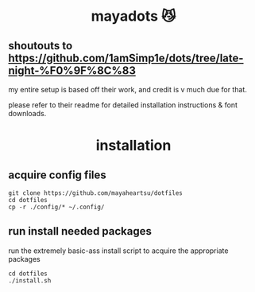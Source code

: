 <div align="center">
    <h1>mayadots 😼</h1>
</div>

## shoutouts to https://github.com/1amSimp1e/dots/tree/late-night-%F0%9F%8C%83 

my entire setup is based off their work, and credit is v much due for that.

please refer to their readme for detailed installation instructions & font downloads.


<div align="center">
    <h1>installation</h1>
</div>

## acquire config files

```
git clone https://github.com/mayaheartsu/dotfiles
cd dotfiles
cp -r ./config/* ~/.config/
```

## run install needed packages
run the extremely basic-ass install script to acquire the appropriate packages
```
cd dotfiles
./install.sh
```
